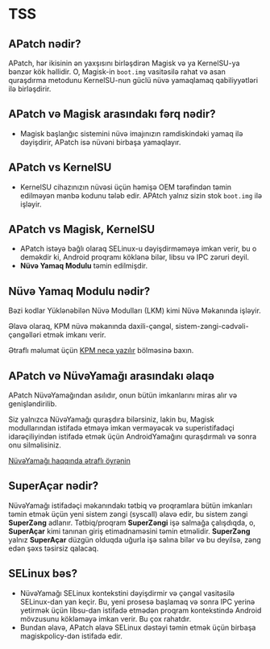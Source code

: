# TSS


## APatch nədir?
APatch, hər ikisinin ən yaxşısını birləşdirən Magisk və ya KernelSU-ya bənzər kök həllidir.
O, Magisk-in `boot.img` vasitəsilə rahat və asan quraşdırma metodunu KernelSU-nun güclü nüvə yamaqlamaq qabiliyyətləri ilə birləşdirir.


## APatch və Magisk arasındakı fərq nədir?
- Magisk başlanğıc sistemini nüvə imajınızın ramdiskindəki yamaq ilə dəyişdirir, APatch isə nüvəni birbaşa yamaqlayır.


## APatch vs KernelSU
- KernelSU cihazınızın nüvəsi üçün həmişə OEM tərəfindən təmin edilməyən mənbə kodunu tələb edir. APAtch yalnız sizin stok `boot.img` ilə işləyir.


## APatch vs Magisk, KernelSU
- APatch istəyə bağlı olaraq SELinux-u dəyişdirməməyə imkan verir, bu o deməkdir ki, Android proqramı köklənə bilər, libsu və IPC zəruri deyil.
- **Nüvə Yamaq Modulu** təmin edilmişdir.


## Nüvə Yamaq Modulu nədir?
Bəzi kodlar Yüklənəbilən Nüvə Modulları (LKM) kimi Nüvə Məkanında işləyir.

Əlavə olaraq, KPM nüvə məkanında daxili-çəngəl, sistem-zəngi-cədvəli-çəngəlləri etmək imkanı verir.

Ətraflı məlumat üçün [KPM necə yazılır](https://github.com/bmax121/KernelPatch/blob/main/doc/module.md) bölməsinə baxın.


## APatch və NüvəYamağı arasındakı əlaqə

APatch NüvəYamağından asılıdır, onun bütün imkanlarını miras alır və genişləndirilib.

Siz yalnızca NüvəYamağı quraşdıra bilərsiniz, lakin bu, Magisk modullarından istifadə etməyə imkan verməyəcək və superistifadəçi idarəçiliyindən istifadə etmək üçün AndroidYamağını quraşdırmalı və sonra onu silməlisiniz.

[NüvəYamağı haqqında ətraflı öyrənin](https://github.com/bmax121/KernelPatch)


## SuperAçar nədir?
NüvəYamağı istifadəçi məkanındakı tətbiq və proqramlara bütün imkanları təmin etmək üçün yeni sistem zəngi (syscall) əlavə edir, bu sistem zəngi **SuperZəng** adlanır.
Tətbiq/proqram **SuperZəngi** işə salmağa çalışdıqda, o, **SuperAçar** kimi tanınan giriş etimadnaməsini təmin etməlidir.
**SuperZəng** yalnız **SuperAçar** düzgün olduqda uğurla işə salına bilər və bu deyilsə, zəng edən şəxs təsirsiz qalacaq.


## SELinux bəs?
- NüvəYamağı SELinux kontekstini dəyişdirmir və çəngəl vasitəsilə SELinux-dan yan keçir.
  Bu, yeni prosesə başlamaq və sonra IPC yerinə yetirmək üçün libsu-dan istifadə etmədən proqram kontekstində Android mövzusunu kökləməyə imkan verir.
  Bu çox rahatdır.
- Bundan əlavə, APatch əlavə SELinux dəstəyi təmin etmək üçün birbaşa magiskpolicy-dən istifadə edir.

